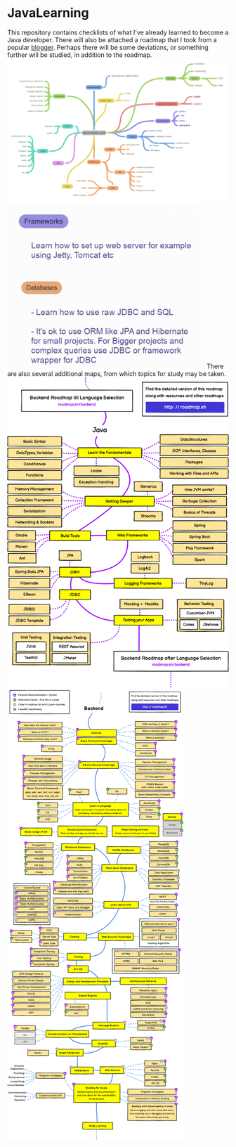 # JavaLearning
This repository contains checklists of what I've already learned to become a Java developer. There will also be attached a roadmap that I took from a popular [blogger](https://www.youtube.com/watch?v=TE3LyYW-AHQ). Perhaps there will be some deviations, or something further will be studied, in addition to the roadmap.
![Java RoadMap](_attachments/be20e546255db26fe23469fa42e278a7.png)
![Additional part](_attachments/8191a2b8cd140187691ef1d35d4b6dd8.png)
There are also several additional maps, from which topics for study may be taken.
![Additioanl java roadmap](_attachments/f31d62d11a284cfaa0360497bd40a4af.png)
![Backend roadmap](_attachments/f90a19f148cbf3fe97c2bea87ba749e5.png)